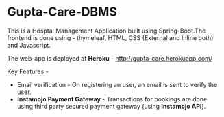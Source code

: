 # Gupta-Care-DBMS

This is a Hosptal Management Application built using Spring-Boot.The frontend is done using - thymeleaf, HTML, CSS (External and Inline both) and Javascript.

The web-app is deployed at **Heroku** - http://gupta-care.herokuapp.com/


Key Features -

* Email verification - On registering an user, an email is sent to verify the user.
* **Instamojo Payment Gateway** - Transactions for bookings are done using third party secured payment gateway (using **Instamojo API**).
